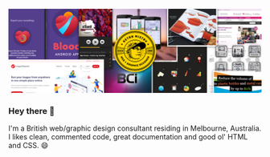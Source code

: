 ![Profile banner for Ketan Mistry](https://github.com/ketanmistry/ketanmistry/raw/main/iamketan_header@1.5x.png)

### Hey there 👋

I'm a British web/graphic design consultant residing in Melbourne, Australia. I likes clean, commented code, great documentation and good ol' HTML and CSS. :smile: 



<!--
**ketanmistry/ketanmistry** is a ✨ _special_ ✨ repository because its `README.md` (this file) appears on your GitHub profile.

Here are some ideas to get you started:

- 🔭 I’m currently working on ...
- 🌱 I’m currently learning ...
- 👯 I’m looking to collaborate on ...
- 🤔 I’m looking for help with ...
- 💬 Ask me about ...
- 📫 How to reach me: ...
- 😄 Pronouns: ...
- ⚡ Fun fact: ...
-->


